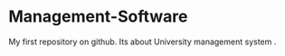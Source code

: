 Management-Software
===================

My first repository on github. Its about University management system .
